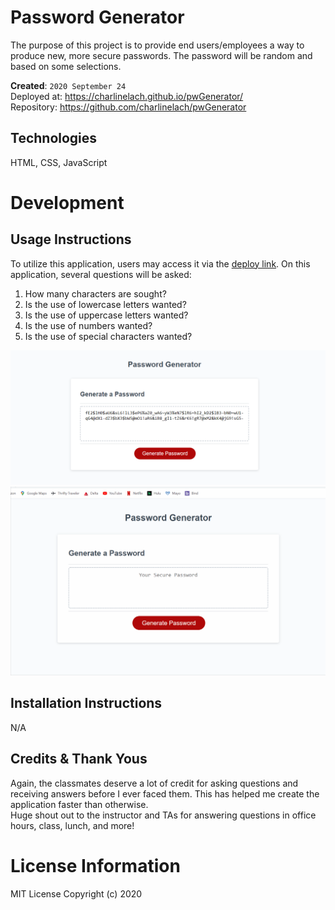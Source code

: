 # Password Generator
The purpose of this project is to provide end users/employees a way to produce new, more secure passwords. The password will be random and based on some selections.


**Created**: `2020 September 24`
<br>
Deployed at: https://charlinelach.github.io/pwGenerator/
<br>
Repository: https://github.com/charlinelach/pwGenerator

## Technologies
HTML, CSS, JavaScript

# Development

## Usage Instructions
To utilize this application, users may access it via the [deploy link](https://charlinelach.github.io/pwGenerator/). On this application, several questions will be asked:
1. How many characters are sought?
2. Is the use of lowercase letters wanted?
3. Is the use of uppercase letters wanted?
4. Is the use of numbers wanted?
5. Is the use of special characters wanted?

![Password Generator Screenshot](pwGeneratorScreenshot.png)
<br>
![Password Generator GIF](pw.gif)

## Installation Instructions
N/A

## Credits & Thank Yous
Again, the classmates deserve a lot of credit for asking questions and receiving answers before I ever faced them. This has helped me create the application faster than otherwise.
<br>
Huge shout out to the instructor and TAs for answering questions in office hours, class, lunch, and more!

# License Information
MIT License
Copyright (c) 2020